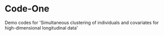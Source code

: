 # Code-One
Demo codes for 'Simultaneous clustering of individuals and covariates for high-dimensional longitudinal data'
